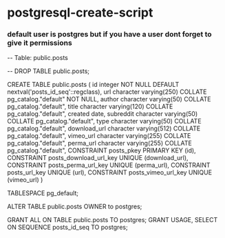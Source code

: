 # postgresql-create-script #
### default user is postgres but if you have a user dont forget to give it permissions


-- Table: public.posts

-- DROP TABLE public.posts;

CREATE TABLE public.posts
(
    id integer NOT NULL DEFAULT nextval('posts_id_seq'::regclass),
    url character varying(250) COLLATE pg_catalog."default" NOT NULL,
    author character varying(50) COLLATE pg_catalog."default",
    title character varying(120) COLLATE pg_catalog."default",
    created date,
    subreddit character varying(50) COLLATE pg_catalog."default",
    type character varying(50) COLLATE pg_catalog."default",
    download_url character varying(512) COLLATE pg_catalog."default",
    vimeo_url character varying(255) COLLATE pg_catalog."default",
    perma_url character varying(255) COLLATE pg_catalog."default",
    CONSTRAINT posts_pkey PRIMARY KEY (id),
    CONSTRAINT posts_download_url_key UNIQUE (download_url),
    CONSTRAINT posts_perma_url_key UNIQUE (perma_url),
    CONSTRAINT posts_url_key UNIQUE (url),
    CONSTRAINT posts_vimeo_url_key UNIQUE (vimeo_url)
)

TABLESPACE pg_default;

ALTER TABLE public.posts
    OWNER to postgres;

GRANT ALL ON TABLE public.posts TO postgres;
GRANT USAGE, SELECT ON SEQUENCE posts_id_seq TO postgres;

